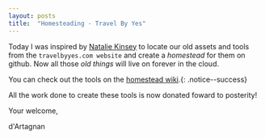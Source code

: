```yaml
---
layout: posts
title:  "Homesteading - Travel By Yes"
---
```


Today I was inspired by [Natalie Kinsey](http://www.playnexus.com/) to locate our old assets and tools from the `travelbyyes.com website` and create a *homestead* for them on github. Now all those *old things* will live on forever in the cloud.

You can check out the tools on the [homestead wiki](https://github.com/nsbawden/TravelByYes/wiki).{: .notice--success}

All the work done to create these tools is now donated foward to posterity!

Your welcome,

d'Artagnan
